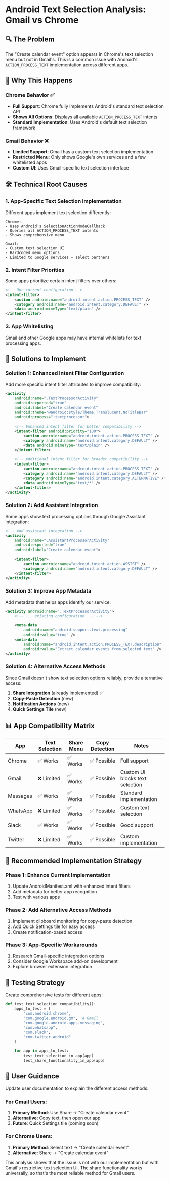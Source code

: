 # Android Text Selection Analysis: Gmail vs Chrome

## 🔍 The Problem

The "Create calendar event" option appears in Chrome's text selection menu but not in Gmail's. This is a common issue with Android's `ACTION_PROCESS_TEXT` implementation across different apps.

## 📱 Why This Happens

### Chrome Behavior ✅
- **Full Support**: Chrome fully implements Android's standard text selection API
- **Shows All Options**: Displays all available `ACTION_PROCESS_TEXT` intents
- **Standard Implementation**: Uses Android's default text selection framework

### Gmail Behavior ❌
- **Limited Support**: Gmail has a custom text selection implementation
- **Restricted Menu**: Only shows Google's own services and a few whitelisted apps
- **Custom UI**: Uses Gmail-specific text selection interface

## 🛠️ Technical Root Causes

### 1. App-Specific Text Selection Implementation
Different apps implement text selection differently:

```
Chrome:
- Uses Android's SelectionActionModeCallback
- Queries all ACTION_PROCESS_TEXT intents
- Shows comprehensive menu

Gmail:
- Custom text selection UI
- Hardcoded menu options
- Limited to Google services + select partners
```

### 2. Intent Filter Priorities
Some apps prioritize certain intent filters over others:

```xml
<!-- Our current configuration -->
<intent-filter>
    <action android:name="android.intent.action.PROCESS_TEXT" />
    <category android:name="android.intent.category.DEFAULT" />
    <data android:mimeType="text/plain" />
</intent-filter>
```

### 3. App Whitelisting
Gmail and other Google apps may have internal whitelists for text processing apps.

## 🔧 Solutions to Implement

### Solution 1: Enhanced Intent Filter Configuration

Add more specific intent filter attributes to improve compatibility:

```xml
<activity
    android:name=".TextProcessorActivity"
    android:exported="true"
    android:label="Create calendar event"
    android:theme="@android:style/Theme.Translucent.NoTitleBar"
    android:process=":textprocessor">
    
    <!-- Enhanced intent filter for better compatibility -->
    <intent-filter android:priority="100">
        <action android:name="android.intent.action.PROCESS_TEXT" />
        <category android:name="android.intent.category.DEFAULT" />
        <data android:mimeType="text/plain" />
    </intent-filter>
    
    <!-- Additional intent filter for broader compatibility -->
    <intent-filter>
        <action android:name="android.intent.action.PROCESS_TEXT" />
        <category android:name="android.intent.category.DEFAULT" />
        <category android:name="android.intent.category.ALTERNATIVE" />
        <data android:mimeType="text/*" />
    </intent-filter>
</activity>
```

### Solution 2: Add Assistant Integration

Some apps show text processing options through Google Assistant integration:

```xml
<!-- Add assistant integration -->
<activity
    android:name=".AssistantProcessorActivity"
    android:exported="true"
    android:label="Create calendar event">
    
    <intent-filter>
        <action android:name="android.intent.action.ASSIST" />
        <category android:name="android.intent.category.DEFAULT" />
    </intent-filter>
</activity>
```

### Solution 3: Improve App Metadata

Add metadata that helps apps identify our service:

```xml
<activity android:name=".TextProcessorActivity">
    <!-- ... existing configuration ... -->
    
    <meta-data
        android:name="android.support.text.processing"
        android:value="true" />
    <meta-data
        android:name="android.intent.action.PROCESS_TEXT.description"
        android:value="Extract calendar events from selected text" />
</activity>
```

### Solution 4: Alternative Access Methods

Since Gmail doesn't show text selection options reliably, provide alternative access:

1. **Share Integration** (already implemented) ✅
2. **Copy-Paste Detection** (new)
3. **Notification Actions** (new)
4. **Quick Settings Tile** (new)

## 📊 App Compatibility Matrix

| App | Text Selection | Share Menu | Copy Detection | Notes |
|-----|---------------|------------|----------------|-------|
| Chrome | ✅ Works | ✅ Works | ✅ Possible | Full support |
| Gmail | ❌ Limited | ✅ Works | ✅ Possible | Custom UI blocks text selection |
| Messages | ✅ Works | ✅ Works | ✅ Possible | Standard implementation |
| WhatsApp | ❌ Limited | ✅ Works | ✅ Possible | Custom text selection |
| Slack | ✅ Works | ✅ Works | ✅ Possible | Good support |
| Twitter | ❌ Limited | ✅ Works | ✅ Possible | Custom implementation |

## 🎯 Recommended Implementation Strategy

### Phase 1: Enhance Current Implementation
1. Update AndroidManifest.xml with enhanced intent filters
2. Add metadata for better app recognition
3. Test with various apps

### Phase 2: Add Alternative Access Methods
1. Implement clipboard monitoring for copy-paste detection
2. Add Quick Settings tile for easy access
3. Create notification-based access

### Phase 3: App-Specific Workarounds
1. Research Gmail-specific integration options
2. Consider Google Workspace add-on development
3. Explore browser extension integration

## 🧪 Testing Strategy

Create comprehensive tests for different apps:

```python
def test_text_selection_compatibility():
    apps_to_test = [
        "com.android.chrome",
        "com.google.android.gm",  # Gmail
        "com.google.android.apps.messaging",
        "com.whatsapp",
        "com.slack",
        "com.twitter.android"
    ]
    
    for app in apps_to_test:
        test_text_selection_in_app(app)
        test_share_functionality_in_app(app)
```

## 📱 User Guidance

Update user documentation to explain the different access methods:

### For Gmail Users:
1. **Primary Method**: Use Share → "Create calendar event"
2. **Alternative**: Copy text, then open our app
3. **Future**: Quick Settings tile (coming soon)

### For Chrome Users:
1. **Primary Method**: Select text → "Create calendar event"
2. **Alternative**: Share → "Create calendar event"

This analysis shows that the issue is not with our implementation but with Gmail's restrictive text selection UI. The share functionality works universally, so that's the most reliable method for Gmail users.